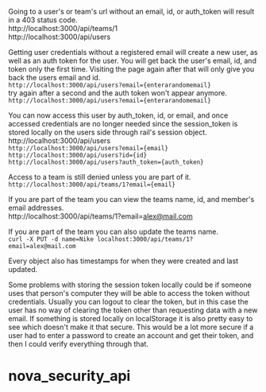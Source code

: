 Going to a user's or team's url without an email, id, or auth_token will result in a 403 status code.\
http://localhost:3000/api/teams/1 \
http://localhost:3000/api/users


Getting user credentials without a registered email will create a new user, as well as an auth token for the user. You will get back the user's email, id, and token only the first time. Visiting the page again after that will only give you back the users email and id. \
`http://localhost:3000/api/users?email={enterarandomemail}` \
try again after a second and the auth token won't appear anymore. \
`http://localhost:3000/api/users?email={enterarandomemail}`


You can now access this user by auth_token, id, or email, and once accessed credentials are no longer needed since
the session_token is stored locally on the users side through rail's session object. \
http://localhost:3000/api/users \
`http://localhost:3000/api/users?email={email}` \
`http://localhost:3000/api/users?id={id}` \
`http://localhost:3000/api/users?auth_token={auth_token}`


Access to a team is still denied unless you are part of it. \
`http://localhost:3000/api/teams/1?email={email}`


If you are part of the team you can view the teams name, id, and member's email addresses. \
http://localhost:3000/api/teams/1?email=alex@mail.com


If you are part of the team you can also update the teams name. \
`curl -X PUT -d name=Nike localhost:3000/api/teams/1?email=alex@mail.com`


Every object also has timestamps for when they were created and last updated.


Some problems with storing the session token locally could be if someone uses that person's computer
they will be able to access the token without credentials. Usually you can logout to clear the token, but
in this case the user has no way of clearing the token other than requesting data with a new email. If something is
stored locally on localStorage it is also pretty easy to see which doesn't make it that secure. This would be a lot
more secure if a user had to enter a password to create an account and get their token, and then I could verify
everything through that.
# nova_security_api
